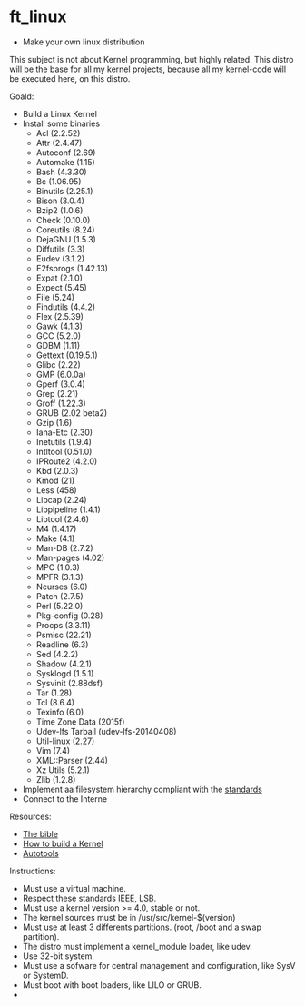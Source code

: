 # ft_linux

* Make your own linux distribution

This subject is not about Kernel programming, but highly related.
This distro will be the base for all my kernel projects, because all my kernel-code will be executed here, on this distro.

Goald:
  * Build a Linux Kernel
  * Install some binaries
    - Acl (2.2.52)
    - Attr (2.4.47)
    - Autoconf (2.69)
    - Automake (1.15)
    - Bash (4.3.30)
    - Bc (1.06.95)
    - Binutils (2.25.1)
    - Bison (3.0.4)
    - Bzip2 (1.0.6)
    - Check (0.10.0)
    - Coreutils (8.24)
    - DejaGNU (1.5.3)
    - Diffutils (3.3)
    - Eudev (3.1.2)
    - E2fsprogs (1.42.13)
    - Expat (2.1.0)
    - Expect (5.45)
    - File (5.24)
    - Findutils (4.4.2)
    - Flex (2.5.39)
    - Gawk (4.1.3)
    - GCC (5.2.0)
    - GDBM (1.11)
    - Gettext (0.19.5.1)
    - Glibc (2.22)
    - GMP (6.0.0a)
    - Gperf (3.0.4)
    - Grep (2.21)
    - Groff (1.22.3)
    - GRUB (2.02 beta2)
    - Gzip (1.6)
    - Iana-Etc (2.30)
    - Inetutils (1.9.4)
    - Intltool (0.51.0)
    - IPRoute2 (4.2.0)
    - Kbd (2.0.3)
    - Kmod (21)
    - Less (458)
    - Libcap (2.24)
    - Libpipeline (1.4.1)
    - Libtool (2.4.6)
    - M4 (1.4.17)
    - Make (4.1)
    - Man-DB (2.7.2)
    - Man-pages (4.02)
    - MPC (1.0.3)
    - MPFR (3.1.3)
    - Ncurses (6.0)
    - Patch (2.7.5)
    - Perl (5.22.0)
    - Pkg-config (0.28)
    - Procps (3.3.11)
    - Psmisc (22.21)
    - Readline (6.3)
    - Sed (4.2.2)
    - Shadow (4.2.1)
    - Sysklogd (1.5.1)
    - Sysvinit (2.88dsf)
    - Tar (1.28)
    - Tcl (8.6.4)
    - Texinfo (6.0)
    - Time Zone Data (2015f)
    - Udev-lfs Tarball (udev-lfs-20140408)
    - Util-linux (2.27)
    - Vim (7.4)
    - XML::Parser (2.44)
    - Xz Utils (5.2.1)
    - Zlib (1.2.8)
  * Implement aa filesystem hierarchy compliant with the [standards](https://refspecs.linuxfoundation.org/FHS_3.0/fhs/index.html)
  * Connect to the Interne

Resources:
  * [The bible](https://www.linuxfromscratch.org/lfs/view/stable/index.html)
  * [How to build a Kernel](https://old-en.opensuse.org/Configure,_Build_and_Install_a_Custom_Linux_Kernel)
  * [Autotools](https://www.gnu.org/software/automake/manual/html_node/index.html#SEC_Contents)

Instructions:
  * Must use a virtual machine.
  * Respect these standards [IEEE](https://pubs.opengroup.org/onlinepubs/9699919799/), [LSB](https://refspecs.linuxfoundation.org/lsb.shtml).
  * Must use a kernel version >= 4.0, stable or not.
  * The kernel sources must be in /usr/src/kernel-$(version)
  * Must use at least 3 differents partitions. (root, /boot and a swap partition).
  * The distro must implement a kernel_module loader, like udev.
  * Use 32-bit system.
  * Must use a sofware for central management and configuration, like SysV or SystemD.
  * Must boot with boot loaders, like LILO or GRUB.
  *
